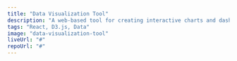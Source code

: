 ```yaml
---
title: "Data Visualization Tool"
description: "A web-based tool for creating interactive charts and dashboards from various data sources, built with D3.js and React."
tags: "React, D3.js, Data"
image: "data-visualization-tool"
liveUrl: "#"
repoUrl: "#"
---
```

